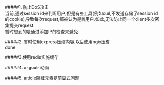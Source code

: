 #####1. 防止DoS攻击  
当前,通过session id来判断用户;但是有些工具(例如curl,不发送存储了session id的cookie),导致每次request,都被认为是新用户.如此,无法防止同一个client多次密集提交request.  
暂时想到的是通过添加IP的检查来避免.  


#####2. 暂时使用express压缩内容,以后使用ngix压缩   
done  


#####3.使用redis实施缓存  

#####4. angualr 动画  

#####5. article隐藏元素提前显式问题
